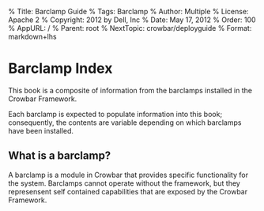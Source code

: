 % Title:      Barclamp Guide
% Tags:       Barclamp
% Author:     Multiple
% License:    Apache 2
% Copyright:  2012 by Dell, Inc
% Date:       May 17, 2012
% Order:      100
% AppURL:     /
% Parent:     root
% NextTopic:  crowbar/deployguide
% Format:     markdown+lhs

# Barclamp Index 

This book is a composite of information from the barclamps installed in the Crowbar Framework.

Each barclamp is expected to populate information into this book; consequently, the contents are variable depending on which barclamps have been installed.

## What is a barclamp?

A barclamp is a module in Crowbar that provides specific functionality for the system.  Barclamps cannot operate without the framework, but they represensent self contained capabilities that are exposed by the Crowbar Framework.

